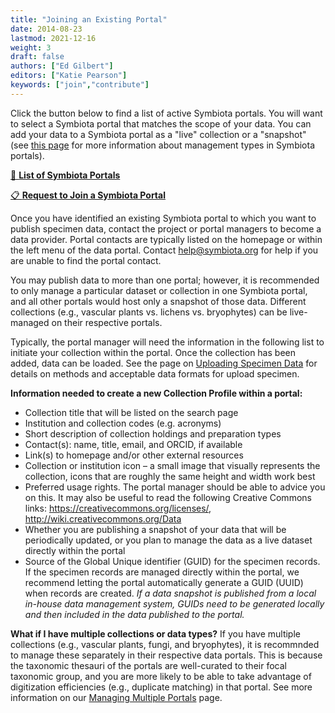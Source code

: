```yaml
---
title: "Joining an Existing Portal"
date: 2014-08-23
lastmod: 2021-12-16
weight: 3
draft: false
authors: ["Ed Gilbert"]
editors: ["Katie Pearson"]
keywords: ["join","contribute"]
---
```




Click the button below to find a list of active Symbiota portals. You will want to select a Symbiota portal that matches the scope of your data. You can add your data to a Symbiota portal as a "live" collection or a "snapshot" (see [this page](/symbiota-docs/coll_manager/join/mng) for more information about management types in Symbiota portals).

[📇 **List of Symbiota Portals**](https://symbiota.org/symbiota-portals/)

[📋 **Request to Join a Symbiota Portal**](https://docs.google.com/forms/d/e/1FAIpQLSf-QywdugIAAxzBLkoKX8er-JkW06Rv4C_Rkm2efPiryTHLGw/viewform)

Once you have identified an existing Symbiota portal to which you want to publish specimen data, contact the project or portal managers to become a data provider. Portal contacts are typically listed on the homepage or within the left menu of the data portal. Contact help@symbiota.org for help if you are unable to find the portal contact.

You may publish data to more than one portal; however, it is recommended to only manage a particular dataset or collection in one Symbiota portal, and all other portals would host only a snapshot of those data. Different collections (e.g., vascular plants vs. lichens vs. bryophytes) can be live-managed on their respective portals.

Typically, the portal manager will need the information in the following list to initiate your collection within the portal. Once the collection has been added, data can be loaded. See the page on [Uploading Specimen Data](/symbiota-docs/coll_manager/upload/) for details on methods and acceptable data formats for upload specimen.

**Information needed to create a new Collection Profile within a portal:**

  * Collection title that will be listed on the search page
  * Institution and collection codes (e.g. acronyms)
  * Short description of collection holdings and preparation types
  * Contact(s):  name, title, email, and ORCID, if available
  * Link(s) to homepage and/or other external resources
  * Collection or institution icon – a small image that visually represents the collection, icons that are roughly the same height and width work best
  * Preferred usage rights. The portal manager should be able to advice you on this. It may also be useful to read the following Creative Commons links: https://creativecommons.org/licenses/, http://wiki.creativecommons.org/Data
  * Whether you are publishing a snapshot of your data that will be periodically updated, or you plan to manage the data as a live dataset directly within the portal
  * Source of the Global Unique identifier (GUID) for the specimen records. If the specimen records are managed directly within the portal, we recommend letting the portal automatically generate a GUID (UUID) when records are created. _If a data snapshot is published from a local in-house data management system, GUIDs need to be generated locally and then included in the data published to the portal._

**What if I have multiple collections or data types?**
If you have multiple collections (e.g., vascular plants, fungi, and bryophytes), it is recommnded to manage these separately in their respective data portals. This is because the taxonomic thesauri of the portals are well-curated to their focal taxonomic group, and you are more likely to be able to take advantage of digitization efficiencies (e.g., duplicate matching) in that portal. See more information on our [Managing Multiple Portals](/symbiota-docs/coll_manager/join/mult) page.
